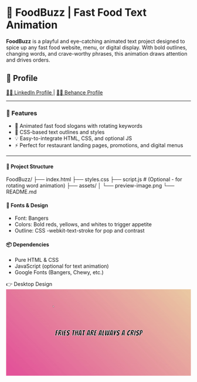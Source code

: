 # 🍔 FoodBuzz | Fast Food Text Animation

**FoodBuzz** is a playful and eye-catching animated text project designed to spice up any fast food website, menu, or digital display. With bold outlines, changing words, and crave-worthy phrases, this animation draws attention and drives orders.


## 🚀 Profile 
<a href="https://www.linkedin.com/in/dharmendraverma95/" target="_blank">🧑‍💻 LinkedIn Profile </a> | <a href="https://www.behance.net/dhirukumar" target="_blank">🧑‍💻 Behance Profile </a>

---

### 🚀 Features

- 🍟 Animated fast food slogans with rotating keywords
- 🌈 CSS-based text outlines and styles
- 💡 Easy-to-integrate HTML, CSS, and optional JS
- ⚡ Perfect for restaurant landing pages, promotions, and digital menus

---
#### 📁 Project Structure
FoodBuzz/
├── index.html
├── styles.css
├── script.js # (Optional - for rotating word animation)
├── assets/
│ └── preview-image.png
└── README.md

#### 🎨 Fonts & Design
- Font: Bangers
- Colors: Bold reds, yellows, and whites to trigger appetite
- Outline: CSS -webkit-text-stroke for pop and contrast

#### 📦 Dependencies
- Pure HTML & CSS
- JavaScript (optional for text animation)
- Google Fonts (Bangers, Chewy, etc.)

<span>👉 Desktop Design</span><br/>
<a href="https://www.behance.net/gallery/230685691/FoodBuzz-Fast-Food-Text-Animation" target="_blank" >
<img src="./text-effect-animation.gif" width="575px"/>
</a>
